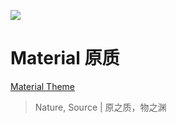  
  
  
![](https://qiniu.viosey.com/img/Material-Phone-Render.png)

# Material 原质

[Material Theme](https://material.viosey.com)

>Nature, Source | 原之质，物之渊
